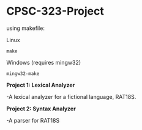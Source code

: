# CPSC-323-Project

using makefile:

Linux
```
make
```

Windows (requires mingw32)
```
mingw32-make
```


<b>Project 1: Lexical Analyzer</b>

-A lexical analyzer for a fictional language, RAT18S.

<b>Project 2: Syntax Analyzer</b>

-A parser for RAT18S

